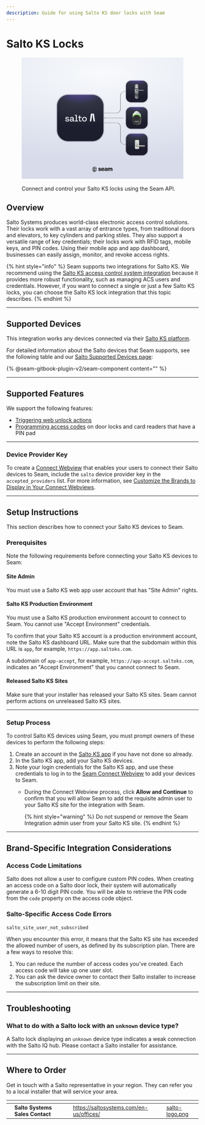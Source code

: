 ```yaml
---
description: Guide for using Salto KS door locks with Seam
---
```


# Salto KS Locks

<figure><picture><source srcset="../.gitbook/assets/salto-ks-manufacturer-page-cover-dark.png" media="(prefers-color-scheme: dark)"><img src="../.gitbook/assets/salto-ks-manufacturer-page-cover-light.png" alt="Connect and control your Salto KS locks using the Seam API."></picture><figcaption><p>Connect and control your Salto KS locks using the Seam API.</p></figcaption></figure>

## Overview

Salto Systems produces world-class electronic access control solutions. Their locks work with a vast array of entrance types, from traditional doors and elevators, to key cylinders and parking stiles. They also support a versatile range of key credentials; their locks work with RFID tags, mobile keys, and PIN codes. Using their mobile app and app dashboard, businesses can easily assign, monitor, and revoke access rights.

{% hint style="info" %}
Seam supports two integrations for Salto KS. We recommend using the [Salto KS access control system integration](../device-and-system-integration-guides/salto-ks-access-control-system/) because it provides more robust functionality, such as managing ACS users and credentials. However, if you want to connect a single or just a few Salto KS locks, you can choose the Salto KS lock integration that this topic describes.
{% endhint %}

***

## Supported Devices

This integration works any devices connected via their [Salto KS platform](https://saltoks.com/).

For detailed information about the Salto devices that Seam supports, see the following table and our [Salto Supported Devices page](https://www.seam.co/manufacturers/salto):

{% @seam-gitbook-plugin-v2/seam-component content="<seam-supported-device-table
  endpoint="https://connect.getseam.com"
  publishable-key="seam_pk1J0Bgui_oYEuzDhOqUzSBkrPmrNsUuKL"
  user-identifier-key="c6e74334-eb31-4719-b679-d84cf1c07d9c"
  manufacturers='["Salto"]'
/>" %}

***

## Supported Features

We support the following features:

* [Triggering web unlock actions](../api-clients/locks/unlock_door.md)
* [Programming access codes](../products/smart-locks/access-codes/) on door locks and card readers that have a PIN pad

***

### Device Provider Key

To create a [Connect Webview](../capability-guides/device-and-system-capabilities/connect-webviews/) that enables your users to connect their Salto devices to Seam, include the `salto` device provider key in the `accepted_providers` list. For more information, see [Customize the Brands to Display in Your Connect Webviews](../capability-guides/device-and-system-capabilities/connect-webviews/customizing-connect-webviews.md#customize-the-brands-to-display-in-your-connect-webviews).

***

## Setup Instructions

This section describes how to connect your Salto KS devices to Seam.

### Prerequisites

Note the following requirements before connecting your Salto KS devices to Seam:

#### Site Admin

You must use a Salto KS web app user account that has "Site Admin" rights.

#### Salto KS Production Environment

You must use a Salto KS production environment account to connect to Seam. You cannot use "Accept Environment" credentials.

To confirm that your Salto KS account is a production environment account, note the Salto KS dashboard URL. Make sure that the subdomain within this URL is `app`, for example, `https://app.saltoks.com`.

A subdomain of `app-accept`, for example, `https://app-accept.saltoks.com`, indicates an "Accept Environment" that you cannot connect to Seam.

#### Released Salto KS Sites

Make sure that your installer has released your Salto KS sites. Seam cannot perform actions on unreleased Salto KS sites.

***

### Setup Process

To control Salto KS devices using Seam, you must prompt owners of these devices to perform the following steps:

1. Create an account in the [Salto KS app](https://app.saltoks.com/) if you have not done so already.
2. In the Salto KS app, add your Salto KS devices.
3. Note your login credentials for the Salto KS app, and use these credentials to log in to the [Seam Connect Webview](../capability-guides/device-and-system-capabilities/connect-webviews/) to add your devices to Seam.
   *   During the Connect Webview process, click **Allow and Continue** to confirm that you will allow Seam to add the requisite admin user to your Salto KS site for the integration with Seam.

       {% hint style="warning" %}
       Do not suspend or remove the Seam Integration admin user from your Salto KS site.
       {% endhint %}

***

## Brand-Specific Integration Considerations

### Access Code Limitations

Salto does not allow a user to configure custom PIN codes. When creating an access code on a Salto door lock, their system will automatically generate a 6-10 digit PIN code. You will be able to retrieve the PIN code from the `code` property on the access code object.

### Salto-Specific Access Code Errors

`salto_site_user_not_subscribed`

When you encounter this error, it means that the Salto KS site has exceeded the allowed number of users, as defined by its subscription plan. There are a few ways to resolve this:

1. You can reduce the number of access codes you've created. Each access code will take up one user slot.
2. You can ask the device owner to contact their Salto installer to increase the subscription limit on their site.

***

## Troubleshooting

### What to do with a Salto lock with an `unknown` device type?

A Salto lock displaying an `unknown` device type indicates a weak connection with the Salto IQ hub. Please contact a Salto installer for assistance.

***

## Where to Order

Get in touch with a Salto representative in your region. They can refer you to a local installer that will service your area.

<table data-view="cards"><thead><tr><th></th><th></th><th></th><th data-hidden data-card-target data-type="content-ref"></th><th data-hidden data-card-cover data-type="files"></th></tr></thead><tbody><tr><td></td><td><strong>Salto Systems Sales Contact</strong></td><td></td><td><a href="https://saltosystems.com/en-us/offices/">https://saltosystems.com/en-us/offices/</a></td><td><a href="../.gitbook/assets/salto-logo.png">salto-logo.png</a></td></tr></tbody></table>
